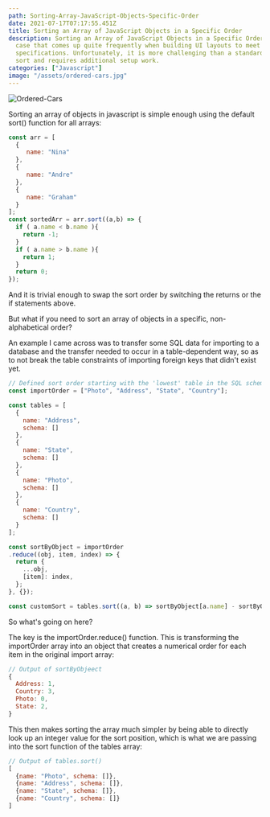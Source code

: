 ```yaml
---
path: Sorting-Array-JavaScript-Objects-Specific-Order
date: 2021-07-17T07:17:55.451Z
title: Sorting an Array of JavaScript Objects in a Specific Order
description: Sorting an Array of JavaScript Objects in a Specific Order is a use
  case that comes up quite frequently when building UI layouts to meet client
  specifications. Unfortunately, it is more challenging than a standard array
  sort and requires additional setup work.
categories: ["Javascript"]
image: "/assets/ordered-cars.jpg"
---
```

![Ordered-Cars](/assets/ordered-cars.jpg "Ordered Cars")

Sorting an array of objects in javascript is simple enough using the default sort() function for all arrays:

```javascript
const arr = [
  {
     name: "Nina"
  },
  {
     name: "Andre"
  },
  {
     name: "Graham"
  }
];
const sortedArr = arr.sort((a,b) => {
  if ( a.name < b.name ){
    return -1;
  }
  if ( a.name > b.name ){
    return 1;
  }
  return 0;
});
```

And it is trivial enough to swap the sort order by switching the returns or the if statements above.

But what if you need to sort an array of objects in a specific, non-alphabetical order?

An example I came across was to transfer some SQL data for importing to a database and the transfer needed to occur in a table-dependent way, so as to not break the table constraints of importing foreign keys that didn't exist yet.

```javascript
// Defined sort order starting with the 'lowest' table in the SQL schema
const importOrder = ["Photo", "Address", "State", "Country"];

const tables = [
  {
    name: "Address",
    schema: []
  },
  {
    name: "State",
    schema: []
  },
  {
    name: "Photo",
    schema: []
  },
  {
    name: "Country",
    schema: []
  }
];

const sortByObject = importOrder
.reduce((obj, item, index) => {
  return {
    ...obj,
    [item]: index,
  };
}, {});

const customSort = tables.sort((a, b) => sortByObject[a.name] - sortByObject[b.name]);
```

So what's going on here?

The key is the importOrder.reduce() function. This is transforming the importOrder array into an object that creates a numerical order for each item in the original import array:

```javascript
// Output of sortByObjeect
{
  Address: 1,
  Country: 3,
  Photo: 0,
  State: 2,
}
```

This then makes sorting the array much simpler by being able to directly look up an integer value for the sort position, which is what we are passing into the sort function of the tables array:

```javascript
// Output of tables.sort()
[
  {name: "Photo", schema: []},
  {name: "Address", schema: []},
  {name: "State", schema: []},
  {name: "Country", schema: []}
]
```